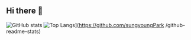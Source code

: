 ## Hi there 👋

![GitHub stats](https://github-readme-stats.vercel.app/api?username=sungyoungPark&show_icons=true&theme=radical)
![Top Langs](https://github-readme-stats.vercel.app/api/top-langs/?username=sungyoungPark
)](https://github.com/sungyoungPark
/github-readme-stats)

<!--
**sungyoungPark/sungyoungPark** is a ✨ _special_ ✨ repository because its `README.md` (this file) appears on your GitHub profile.

Here are some ideas to get you started:

- 🔭 I’m currently working on ...
- 🌱 I’m currently learning ...
- 👯 I’m looking to collaborate on ...
- 🤔 I’m looking for help with ...
- 💬 Ask me about ...
- 📫 How to reach me: ...
- 😄 Pronouns: ...
- ⚡ Fun fact: ...
-->
